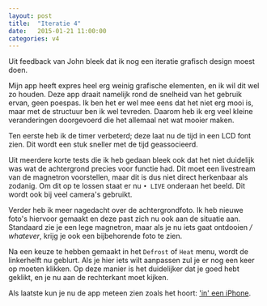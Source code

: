 ```yaml
---
layout: post
title:  "Iteratie 4"
date:   2015-01-21 11:00:00
categories: v4
---
```


Uit feedback van John bleek dat ik nog een iteratie grafisch design moest doen.

Mijn app heeft expres heel erg weinig grafische elementen, en ik wil dit wel zo houden. Deze app draait namelijk rond de snelheid van het gebruik ervan, geen poespas. Ik ben het er wel mee eens dat het niet erg mooi is, maar met de structuur ben ik wel tevreden. Daarom heb ik erg veel kleine veranderingen doorgevoerd die het allemaal net wat mooier maken.

Ten eerste heb ik de timer verbeterd; deze laat nu de tijd in een LCD font zien. Dit wordt een stuk sneller met de tijd geassocieerd.

Uit meerdere korte tests die ik heb gedaan bleek ook dat het niet duidelijk was wat de achtergrond precies voor functie had. Dit moet een livestream van de magnetron voorstellen, maar dit is dus niet direct herkenbaar als zodanig. Om dit op te lossen staat er nu `• LIVE` onderaan het beeld. Dit wordt ook bij veel camera's gebruikt.

Verder heb ik meer nagedacht over de achtergrondfoto. Ik heb nieuwe foto's hiervoor gemaakt en deze past zich nu ook aan de situatie aan. Standaard zie je een lege magnetron, maar als je nu iets gaat ontdooien */ whatever*, krijg je ook een bijbehorende foto te zien.

Na een keuze te hebben gemaakt in het `Defrost` of `Heat` menu, wordt de linkerhelft nu geblurt. Als je hier iets wilt aanpassen zul je er nog een keer op moeten klikken. Op deze manier is het duidelijker dat je goed hebt geklikt, en je nu aan de rechterkant moet kijken.

Als laatste kun je nu de app meteen zien zoals het hoort: ['in' een iPhone](https://webduck.nl/playground/microwave/demo.html).

